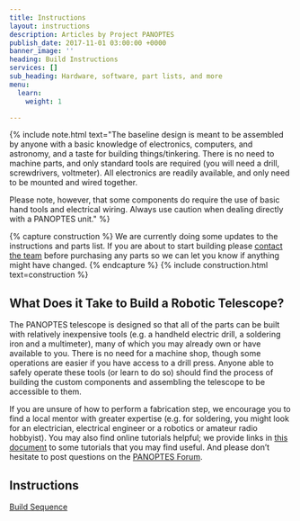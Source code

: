 ```yaml
---
title: Instructions
layout: instructions
description: Articles by Project PANOPTES
publish_date: 2017-11-01 03:00:00 +0000
banner_image: ''
heading: Build Instructions
services: []
sub_heading: Hardware, software, part lists, and more
menu:
  learn:
    weight: 1

---
```

{% include note.html text="The baseline design is meant to be assembled by anyone with a basic knowledge of electronics, computers, and astronomy, and a taste for building things/tinkering. There is no need to machine parts, and only standard tools are required (you will need a drill, screwdrivers, voltmeter). All electronics are readily available, and only need to be mounted and wired together.

Please note, however, that some components do require the use of basic hand tools and electrical wiring. Always use caution when dealing directly with a PANOPTES unit." %}

{% capture construction %}
We are currently doing some updates to the instructions and parts list. If you are about to start building please <a href="/contact">contact the team</a> before purchasing any parts so we can let you know if anything might have changed.
{% endcapture %}
{% include construction.html text=construction %}

## What Does it Take to Build a Robotic Telescope?

The PANOPTES telescope is designed so that all of the parts can be built with relatively inexpensive tools (e.g. a handheld electric drill, a soldering iron and a multimeter), many of which you may already own or have available to you. There is no need for a machine shop, though some operations are easier if you have access to a drill press. Anyone able to safely operate these tools (or learn to do so) should find the process of building the custom components and assembling the telescope to be accessible to them.

If you are unsure of how to perform a fabrication step, we encourage you to find a local mentor with greater expertise (e.g. for soldering, you might look for an electrician, electrical engineer or a robotics or amateur radio hobbyist). You may also find online tutorials helpful; we provide links in [this document](https://docs.google.com/document/d/14BLDHaeub3YLBFKAgj_xOK400BF4XxnDl2L0hbKwbms/edit) to some tutorials that you may find useful. And please don’t hesitate to post questions on the [PANOPTES Forum](https://forum.projectpanoptes.org/).

## Instructions

[Build Sequence](https://docs.google.com/spreadsheets/d/1C4WFS_g-MSjlMjF8eZmGfEdwyWye1urbdM1iVdJfzEM/edit?usp=sharing)
